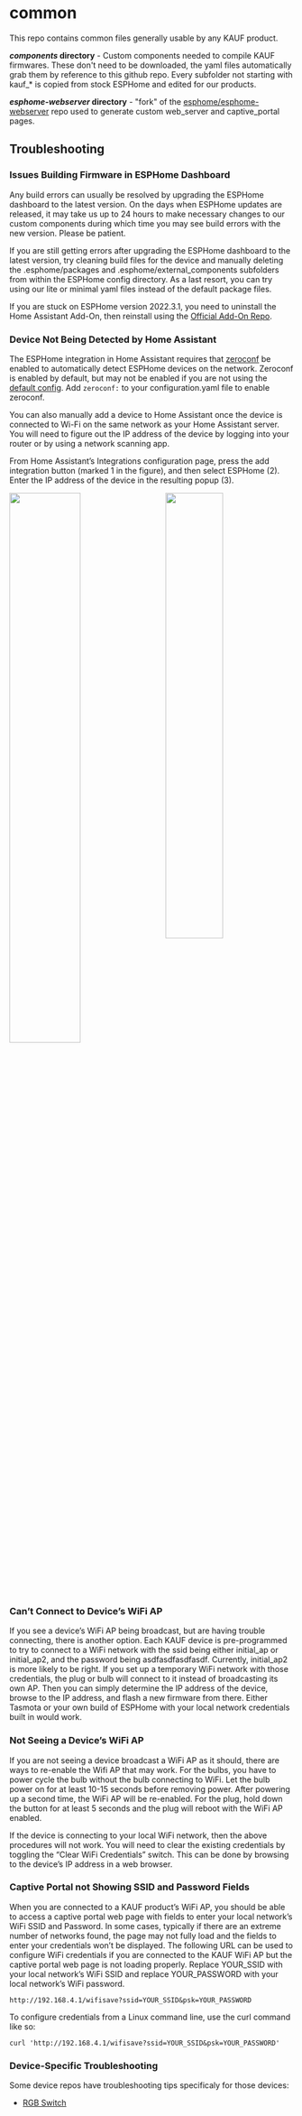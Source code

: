 # common
This repo contains common files generally usable by any KAUF product.

***components* directory** - Custom components needed to compile KAUF firmwares. These don't need to be downloaded, the yaml files automatically grab them by reference to this github repo. Every subfolder not starting with kauf_* is copied from stock ESPHome and edited for our products.

***esphome-webserver* directory** - "fork" of the [esphome/esphome-webserver](https://github.com/esphome/esphome-webserver) repo used to generate custom web_server and captive_portal pages.


## Troubleshooting

### Issues Building Firmware in ESPHome Dashboard

Any build errors can usually be resolved by upgrading the ESPHome dashboard to the latest version.  On the days when ESPHome updates are released, it may take us up to 24 hours to make necessary changes to our custom components during which time you may see build errors with the new version.  Please be patient.  
  
If you are still getting errors after upgrading the ESPHome dashboard to the latest version, try cleaning build files for the device and manually deleting the .esphome/packages and .esphome/external_components subfolders from within the ESPHome config directory.  As a last resort, you can try using our lite or minimal yaml files instead of the default package files.

If you are stuck on ESPHome version 2022.3.1, you need to uninstall the Home Assistant Add-On, then reinstall using the [Official Add-On Repo](https://github.com/esphome/home-assistant-addon).

### Device Not Being Detected by Home Assistant

The ESPHome integration in Home Assistant requires that [zeroconf](https://www.home-assistant.io/integrations/zeroconf) be enabled to automatically detect ESPHome devices on the network. Zeroconf is enabled by default, but may not be enabled if you are not using the [default config](https://www.home-assistant.io/integrations/default_config/). Add `zeroconf:` to your configuration.yaml file to enable zeroconf.

You can also manually add a device to Home Assistant once the device is connected to Wi-Fi on the same network as your Home Assistant server. You will need to figure out the IP address of the device by logging into your router or by using a network scanning app.

From Home Assistant’s Integrations configuration page, press the add integration button (marked 1 in the figure), and then select ESPHome (2). Enter the IP address of the device in the resulting popup (3).

<img src="https://user-images.githubusercontent.com/89616381/175828410-4348fa85-9092-4681-9117-4ab886ae5242.png" width="50%">   <img src="https://user-images.githubusercontent.com/89616381/175828416-bc0a2acc-2d1a-4baa-b84d-482b7db3bd49.png" width="45%" align=right align=top>



### Can’t Connect to Device’s WiFi AP

If you see a device’s WiFi AP being broadcast, but are having trouble connecting, there is another option. Each KAUF device is pre-programmed to try to connect to a WiFi network with the ssid being either initial_ap or initial_ap2, and the password being asdfasdfasdfasdf. Currently, initial_ap2 is more likely to be right. If you set up a temporary WiFi network with those credentials, the plug or bulb will connect to it instead of broadcasting its own AP. Then you can simply determine the IP address of the device, browse to the IP address, and flash a new firmware from there. Either Tasmota or your own build of ESPHome with your local network credentials built in would work.

### Not Seeing a Device’s WiFi AP

If you are not seeing a device broadcast a WiFi AP as it should, there are ways to re-enable the Wifi AP that may work. For the bulbs, you have to power cycle the bulb without the bulb connecting to WiFi. Let the bulb power on for at least 10-15 seconds before removing power. After powering up a second time, the WiFi AP will be re-enabled. For the plug, hold down the button for at least 5 seconds and the plug will reboot with the WiFi AP enabled.

If the device is connecting to your local WiFi network, then the above procedures will not work. You will need to clear the existing credentials by toggling the “Clear WiFi Credentials” switch. This can be done by browsing to the device’s IP address in a web browser.

### Captive Portal not Showing SSID and Password Fields

When you are connected to a KAUF product’s WiFi AP, you should be able to access a captive portal web page with fields to enter your local network’s WiFi SSID and Password. In some cases, typically if there are an extreme number of networks found, the page may not fully load and the fields to enter your credentials won’t be displayed. The following URL can be used to configure WiFi credentials if you are connected to the KAUF WiFi AP but the captive portal web page is not loading properly. Replace YOUR_SSID with your local network’s WiFi SSID and replace YOUR_PASSWORD with your local network’s WiFi password.

`http://192.168.4.1/wifisave?ssid=YOUR_SSID&psk=YOUR_PASSWORD`

To configure credentials from a Linux command line, use the curl command like so:

`curl 'http://192.168.4.1/wifisave?ssid=YOUR_SSID&psk=YOUR_PASSWORD'`

### Device-Specific Troubleshooting

Some device repos have troubleshooting tips specificaly for those devices:

- [RGB Switch](https://github.com/KaufHA/kauf-rgb-switch#troubleshooting)
